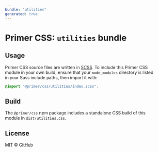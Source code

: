 ```yaml
---
bundle: "utilities"
generated: true
---
```


# Primer CSS: `utilities` bundle

## Usage

Primer CSS source files are written in [SCSS]. To include this Primer CSS module in your own build, ensure that your `node_modules` directory is listed in your Sass include paths, then import it with:

```scss
@import "@primer/css/utilities/index.scss";
```

## Build

The `@primer/css` npm package includes a standalone CSS build of this module in `dist/utilities.css`.

## License

[MIT](https://github.com/primer/css/blob/main/LICENSE) &copy; [GitHub](https://github.com/)


[scss]: https://sass-lang.com/documentation/syntax#scss
